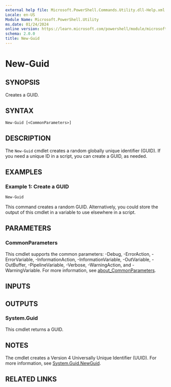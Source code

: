 ```yaml
---
external help file: Microsoft.PowerShell.Commands.Utility.dll-Help.xml
Locale: en-US
Module Name: Microsoft.PowerShell.Utility
ms.date: 01/24/2024
online version: https://learn.microsoft.com/powershell/module/microsoft.powershell.utility/new-guid?view=powershell-7.3&WT.mc_id=ps-gethelp
schema: 2.0.0
title: New-Guid
---
```

# New-Guid

## SYNOPSIS
Creates a GUID.

## SYNTAX

```
New-Guid [<CommonParameters>]
```

## DESCRIPTION

The `New-Guid` cmdlet creates a random globally unique identifier (GUID). If you need a unique ID in
a script, you can create a GUID, as needed.

## EXAMPLES

### Example 1: Create a GUID

```powershell
New-Guid
```

This command creates a random GUID. Alternatively, you could store the output of this cmdlet in a
variable to use elsewhere in a script.

## PARAMETERS

### CommonParameters

This cmdlet supports the common parameters: -Debug, -ErrorAction, -ErrorVariable,
-InformationAction, -InformationVariable, -OutVariable, -OutBuffer, -PipelineVariable, -Verbose,
-WarningAction, and -WarningVariable. For more information, see [about_CommonParameters](../Microsoft.PowerShell.Core/About/about_CommonParameters.md).

## INPUTS

## OUTPUTS

### System.Guid

This cmdlet returns a GUID.

## NOTES

The cmdlet creates a Version 4 Universally Unique Identifier (UUID). For more information, see
[System.Guid.NewGuid](xref:System.Guid.NewGuid).

## RELATED LINKS
